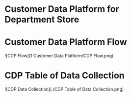 # Customer Data Platform for Department Store

# Customer Data Platform Flow
![CDP Flow](1 Customer Data Platform/CDP Flow.png)

# CDP Table of Data Collection
![CDP Data Collection](./CDP Table of Data Collection.png)
